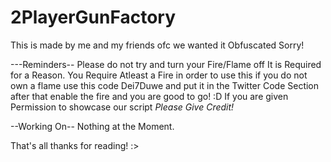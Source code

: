# 2PlayerGunFactory
This is made by me and my friends ofc we wanted it Obfuscated Sorry!

---Reminders--
Please do not try and turn your Fire/Flame off It is Required for a Reason.
You Require Atleast a Fire in order to use this if you do not own a flame use this code Dei7Duwe and put it in the Twitter Code Section after that enable the fire and you are good to go! :D
If you are given Permission to showcase our script *Please Give Credit!*


--Working On--
Nothing at the Moment.

That's all thanks for reading! :>





